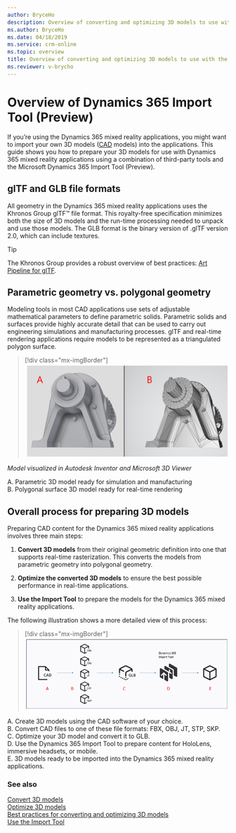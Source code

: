 ```yaml
---
author: BryceHo
description: Overview of converting and optimizing 3D models to use with the Dynamics 365 Import Tool (Preview).  
ms.author: BryceHo
ms.date: 04/18/2019
ms.service: crm-online
ms.topic: overview
title: Overview of converting and optimizing 3D models to use with the Dynamics 365 Import Tool (Preview).
ms.reviewer: v-brycho
---
```


# Overview of Dynamics 365 Import Tool (Preview)

If you’re using the Dynamics 365 mixed reality applications, you might want to import your own 3D models ([CAD](https://en.wikipedia.org/wiki/Computer-aided_design) models) into the applications. This guide shows you how to prepare your 3D models for use with Dynamics 365 mixed reality applications using a combination of third-party tools and the Microsoft Dynamics 365 Import Tool (Preview).

## glTF and GLB file formats
All geometry in the Dynamics 365 mixed reality applications uses the Khronos Group glTF™ file format. This royalty-free specification minimizes both the size of 3D models and the run-time processing needed to unpack and use those models. The GLB format is the binary version of .glTF version 2.0, which can include textures.

> [!TIP] 
> The Khronos Group provides a robust overview of best practices: [Art Pipeline for glTF](https://aka.ms/glTFbestpractices).

## Parametric geometry vs. polygonal geometry

Modeling tools in most CAD applications use sets of adjustable mathematical parameters to define parametric solids. Parametric solids and surfaces provide highly accurate detail that can be used to carry out engineering simulations and manufacturing processes. glTF and real-time rendering applications require models to be represented as a triangulated polygon surface.

> [!div class="mx-imgBorder"]
> ![Parametric vs. polygonal geometry](media/compare-geometry.PNG "Parametric vs. polygonal geometry") 

*Model visualized in Autodesk Inventor and Microsoft 3D Viewer*

A.	Parametric 3D model ready for simulation and manufacturing<br>
B.	Polygonal surface 3D model ready for real-time rendering

## Overall process for preparing 3D models

Preparing CAD content for the Dynamics 365 mixed reality applications involves three main steps: 

1.	**Convert 3D models** from their original geometric definition into one that supports real-time rasterization. This converts the models from parametric geometry into polygonal geometry. 

2.	**Optimize the converted 3D models** to ensure the best possible performance in real-time applications.

3.	**Use the Import Tool** to prepare the models for the Dynamics 365 mixed reality applications. 

The following illustration shows a more detailed view of this process:

> [!div class="mx-imgBorder"]
> ![Overall flow](media/overall-flow.PNG "Overall flow") 

A.	Create 3D models using the CAD software of your choice.<br>
B.	Convert CAD files to one of these file formats: FBX, OBJ, JT, STP, SKP.<br>
C.	Optimize your 3D model and convert it to GLB.<br>
D.	Use the Dynamics 365 Import Tool to prepare content for HoloLens, immersive headsets, or mobile.<br>
E.	3D models ready to be imported into the Dynamics 365 mixed reality applications.

### See also
[Convert 3D models](convert-models.md)<br>
[Optimize 3D models](optimize-models.md)<br>
[Best practices for converting and optimizing 3D models](best-practices.md)<br>
[Use the Import Tool](import-tool.md)



